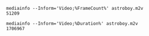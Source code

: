 
    mediainfo --Inform='Video;%FrameCount%' astroboy.m2v
    51209

    mediainfo --Inform='Video;%Duration%' astroboy.m2v
    1706967
